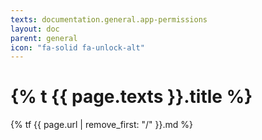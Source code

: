 ```yaml
---
texts: documentation.general.app-permissions
layout: doc
parent: general
icon: "fa-solid fa-unlock-alt"
---
```


# {% t {{ page.texts }}.title %}

{% tf {{ page.url | remove_first: "/" }}.md %}

